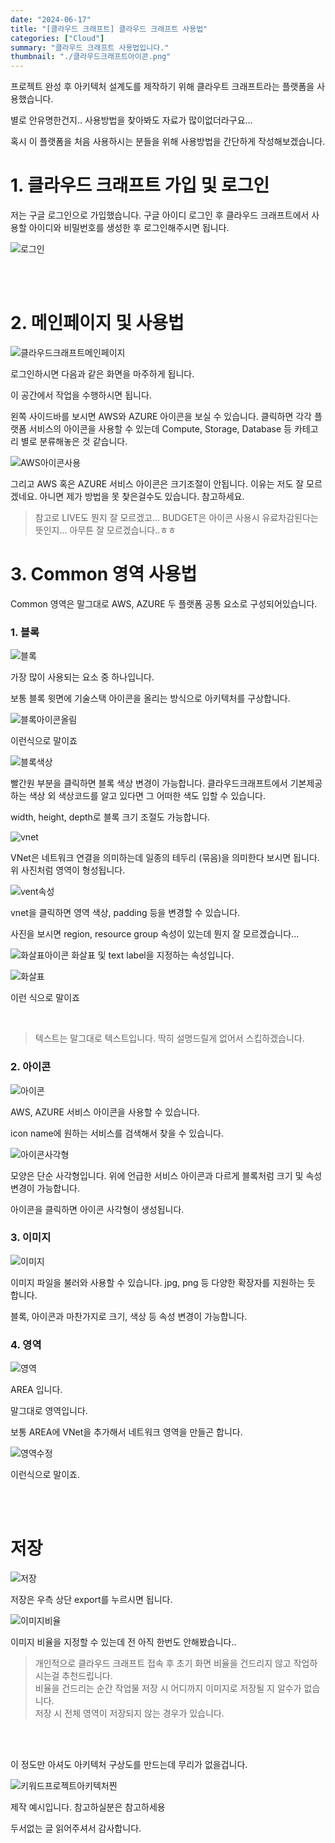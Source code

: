 ```yaml
---
date: "2024-06-17"
title: "[클라우드 크래프트] 클라우드 크래프트 사용법"
categories: ["Cloud"]
summary: "클라우드 크래프트 사용법입니다."
thumbnail: "./클라우드크래프트아이콘.png"
---
```


프로젝트 완성 후 아키텍처 설계도를 제작하기 위해 클라우트 크래프트라는 플랫폼을 사용했습니다.

별로 안유명한건지.. 사용방법을 찾아봐도 자료가 많이없더라구요...

혹시 이 플랫폼을 처음 사용하시는 분들을 위해 사용방법을 간단하게 작성해보겠습니다.

# 1. 클라우드 크래프트 가입 및 로그인

저는 구글 로그인으로 가입했습니다. 구글 아이디 로그인 후 클라우드 크래프트에서 사용할 아이디와 비밀번호를 생성한 후 로그인해주시면 됩니다.

![로그인](로그인.png)

<br>
<br>

# 2. 메인페이지 및 사용법

![클라우드크래프트메인페이지](클라우드크래프트메인페이지.png)

로그인하시면 다음과 같은 화면을 마주하게 됩니다.

이 공간에서 작업을 수행하시면 됩니다.

왼쪽 사이드바를 보시면 AWS와 AZURE 아이콘을 보실 수 있습니다. 클릭하면 각각 플랫폼 서비스의 아이콘을 사용할 수 있는데 Compute, Storage, Database 등 카테고리 별로 분류해놓은 것 같습니다.

![AWS아이콘사용](AWS아이콘사용.png)

그리고 AWS 혹은 AZURE 서비스 아이콘은 크기조절이 안됩니다. 이유는 저도 잘 모르겠네요. 아니면 제가 방법을 못 찾은걸수도 있습니다. 참고하세요.

> 참고로 LIVE도 뭔지 잘 모르겠고... BUDGET은 아이콘 사용시 유료차감된다는 뜻인지... 아무튼 잘 모르겠습니다..ㅎㅎ

# 3. Common 영역 사용법

Common 영역은 말그대로 AWS, AZURE 두 플랫폼 공통 요소로 구성되어있습니다.

### 1. 블록

![블록](블록.png)

가장 많이 사용되는 요소 중 하나입니다.

보통 블록 윗면에 기술스택 아이콘을 올리는 방식으로 아키텍처를 구상합니다.

![블록아이콘올림](블록아이콘올림.png)

이런식으로 말이죠

![블록색상](블록색상.png)

빨간원 부분을 클릭하면 블록 색상 변경이 가능합니다. 클라우드크래프트에서 기본제공하는 색상 외 색상코드를 알고 있다면 그 어떠한 색도 입할 수 있습니다.

width, height, depth로 블록 크기 조절도 가능합니다.

![vnet](vnet.png)

VNet은 네트워크 연결을 의미하는데 일종의 테두리 (묶음)을 의미한다 보시면 됩니다. 위 사진처럼 영역이 형성됩니다.



![vent속성](vent속성.png)

vnet을 클릭하면 영역 색상, padding 등을 변경할 수 있습니다.

사진을 보시면 region, resource group 속성이 있는데 뭔지 잘 모르겠습니다...

![화살표아이콘](화살표아이콘.png)
화살표 및 text label을 지정하는 속성입니다.

![화살표](화살표.png)

이런 식으로 말이죠


<br>

> 텍스트는 말그대로 텍스트입니다. 딱히 설명드릴게 없어서 스킵하겠습니다.




### 2. 아이콘

![아이콘](아이콘.png)

AWS, AZURE 서비스 아이콘을 사용할 수 있습니다.

icon name에 원하는 서비스를 검색해서 찾을 수 있습니다.

![아이콘사각형](아이콘사각형.png)

모양은 단순 사각형입니다. 위에 언급한 서비스 아이콘과 다르게 블록처럼 크기 및 속성 변경이 가능합니다. 

아이콘을 클릭하면 아이콘 사각형이 생성됩니다.


### 3. 이미지

![이미지](이미지.png)

이미지 파일을 불러와 사용할 수 있습니다. jpg, png 등 다양한 확장자를 지원하는 듯 합니다.

블록, 아이콘과 마찬가지로 크기, 색상 등 속성 변경이 가능합니다. 

### 4. 영역

![영역](영역.png)

AREA 입니다.

말그대로 영역입니다. 

보통 AREA에 VNet을 추가해서 네트워크 영역을 만들곤 합니다.

![영역수정](영역수정.png)

이런식으로 말이죠.





<br>
<br>

# 저장

![저장](저장.png)

저장은 우측 상단 export를 누르시면 됩니다. 

![이미지비율](이미지비율.png)

이미지 비율을 지정할 수 있는데 전 아직 한번도 안해봤습니다..


> 개인적으로 클라우드 크래프트 접속 후 초기 화면 비율을 건드리지 않고 작업하시는걸 추천드립니다. <br>
> 비율을 건드리는 순간 작업물 저장 시 어디까지 이미지로 저장될 지 알수가 없습니다.  <br> 저장 시 전체 영역이 저장되지 않는 경우가 있습니다.

<br>
<br>

이 정도만 아셔도 아키텍처 구상도를 만드는데 무리가 없을겁니다.



![키워드프로젝트아키텍처찐](키워드프로젝트아키텍처찐.png)

제작 예시입니다. 참고하실분은 참고하세용

두서없는 글 읽어주셔서 감사합니다. 